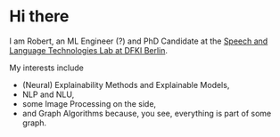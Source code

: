 # Hi there 

I am Robert, an ML Engineer (?) and PhD Candidate at the [Speech and Language Technologies Lab at DFKI Berlin](https://www.dfki.de/en/web/research/research-departments/speech-and-language-technology/). 

My interests include

  * (Neural) Explainability Methods and Explainable Models,
  * NLP and NLU, 
  * some Image Processing on the side, 
  * and Graph Algorithms because, you see, everything is part of some graph.  
